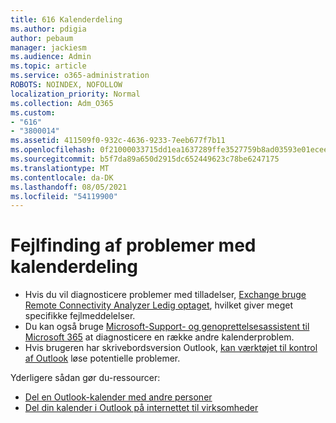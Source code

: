 ```yaml
---
title: 616 Kalenderdeling
ms.author: pdigia
author: pebaum
manager: jackiesm
ms.audience: Admin
ms.topic: article
ms.service: o365-administration
ROBOTS: NOINDEX, NOFOLLOW
localization_priority: Normal
ms.collection: Adm_O365
ms.custom:
- "616"
- "3800014"
ms.assetid: 411509f0-932c-4636-9233-7eeb677f7b11
ms.openlocfilehash: 0f21000033715dd1ea1637289ffe3527759b8ad03593e01ecee1a01369421f55
ms.sourcegitcommit: b5f7da89a650d2915dc652449623c78be6247175
ms.translationtype: MT
ms.contentlocale: da-DK
ms.lasthandoff: 08/05/2021
ms.locfileid: "54119900"
---
```

# <a name="troubleshooting-issues-with-calendar-sharing"></a>Fejlfinding af problemer med kalenderdeling

- Hvis du vil diagnosticere problemer med tilladelser, [Exchange bruge Remote Connectivity Analyzer Ledig optaget](https://testconnectivity.microsoft.com/Default.aspx?testId=freeBusy), hvilket giver meget specifikke fejlmeddelelser.
- Du kan også bruge [Microsoft-Support- og genoprettelsesassistent til Microsoft 365](https://diagnostics.office.com/) at diagnosticere en række andre kalenderproblem. 
- Hvis brugeren har skrivebordsversion Outlook, [kan værktøjet til kontrol af Outlook](https://www.microsoft.com/download/details.aspx?id=28786) løse potentielle problemer.

Yderligere sådan gør du-ressourcer:

- [Del en Outlook-kalender med andre personer](https://support.office.com/article/353ed2c1-3ec5-449d-8c73-6931a0adab88)
- [Del din kalender i Outlook på internettet til virksomheder](https://support.office.com/article/7ecef8ae-139c-40d9-bae2-a23977ee58d5)

